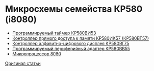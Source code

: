 ﻿<html>
<head>
<meta http-equiv="Content-Type" content="text/html; charset=utf-8" />
</head>
<body>

Микросхемы семейства КР580 (i8080)
==================================

* [Программируемый таймер КР580ВИ53][]
* [Контроллер прямого доступа к памяти КР580ИК57 (КР580ВТ57)][]
* [Контроллер алфавитно-цифрового дисплея КР580ВГ75][]
* [Программируемый периферийный адаптер КР580ВВ55][]
* [Микропроцессор 8080][]

[Программируемый таймер КР580ВИ53]: i8253.html
[Контроллер прямого доступа к памяти КР580ИК57 (КР580ВТ57)]: i8257.html
[Контроллер алфавитно-цифрового дисплея КР580ВГ75]: i8257.html
[Программируемый периферийный адаптер КР580ВВ55]: i8255.html
[Микропроцессор 8080]: i8080.html

[Оригинал статьи](http://www.computer-museum.ru/technlgy/8bitproc.htm)
</body>
</html>
